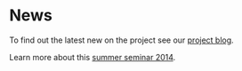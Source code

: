 # News #

To find out the latest new on the project see our [project blog](http://homermultitext.blogspot.com/).

Learn more about this [summer seminar 2014](summer2014).